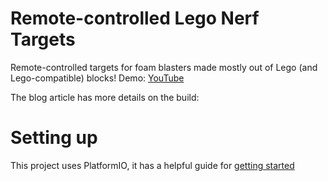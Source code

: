 # Remote-controlled Lego Nerf Targets

Remote-controlled targets for foam blasters made mostly out of Lego (and Lego-compatible) blocks! Demo: [YouTube]()

The blog article has more details on the build: 

# Setting up

This project uses PlatformIO, it has a helpful guide for [getting started](https://docs.platformio.org/en/latest/integration/ide/pioide.html)
